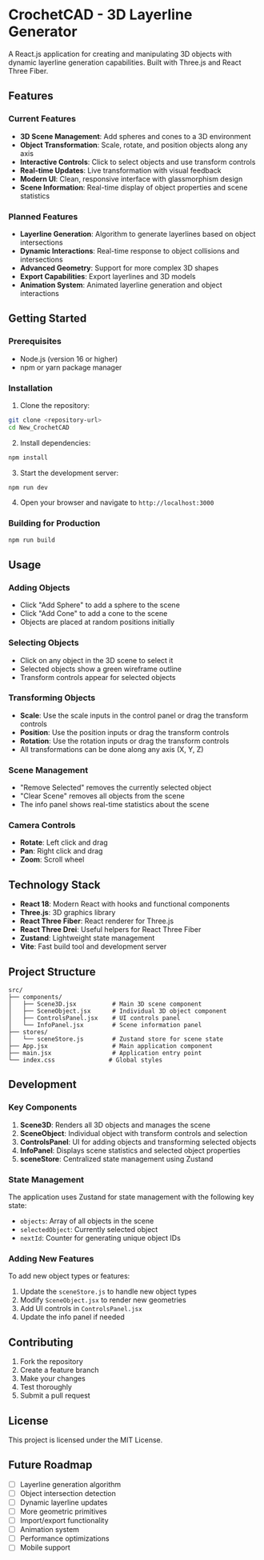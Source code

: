 # CrochetCAD - 3D Layerline Generator

A React.js application for creating and manipulating 3D objects with dynamic layerline generation capabilities. Built with Three.js and React Three Fiber.

## Features

### Current Features
- **3D Scene Management**: Add spheres and cones to a 3D environment
- **Object Transformation**: Scale, rotate, and position objects along any axis
- **Interactive Controls**: Click to select objects and use transform controls
- **Real-time Updates**: Live transformation with visual feedback
- **Modern UI**: Clean, responsive interface with glassmorphism design
- **Scene Information**: Real-time display of object properties and scene statistics

### Planned Features
- **Layerline Generation**: Algorithm to generate layerlines based on object intersections
- **Dynamic Interactions**: Real-time response to object collisions and intersections
- **Advanced Geometry**: Support for more complex 3D shapes
- **Export Capabilities**: Export layerlines and 3D models
- **Animation System**: Animated layerline generation and object interactions

## Getting Started

### Prerequisites
- Node.js (version 16 or higher)
- npm or yarn package manager

### Installation

1. Clone the repository:
```bash
git clone <repository-url>
cd New_CrochetCAD
```

2. Install dependencies:
```bash
npm install
```

3. Start the development server:
```bash
npm run dev
```

4. Open your browser and navigate to `http://localhost:3000`

### Building for Production

```bash
npm run build
```

## Usage

### Adding Objects
- Click "Add Sphere" to add a sphere to the scene
- Click "Add Cone" to add a cone to the scene
- Objects are placed at random positions initially

### Selecting Objects
- Click on any object in the 3D scene to select it
- Selected objects show a green wireframe outline
- Transform controls appear for selected objects

### Transforming Objects
- **Scale**: Use the scale inputs in the control panel or drag the transform controls
- **Position**: Use the position inputs or drag the transform controls
- **Rotation**: Use the rotation inputs or drag the transform controls
- All transformations can be done along any axis (X, Y, Z)

### Scene Management
- "Remove Selected" removes the currently selected object
- "Clear Scene" removes all objects from the scene
- The info panel shows real-time statistics about the scene

### Camera Controls
- **Rotate**: Left click and drag
- **Pan**: Right click and drag
- **Zoom**: Scroll wheel

## Technology Stack

- **React 18**: Modern React with hooks and functional components
- **Three.js**: 3D graphics library
- **React Three Fiber**: React renderer for Three.js
- **React Three Drei**: Useful helpers for React Three Fiber
- **Zustand**: Lightweight state management
- **Vite**: Fast build tool and development server

## Project Structure

```
src/
├── components/
│   ├── Scene3D.jsx          # Main 3D scene component
│   ├── SceneObject.jsx      # Individual 3D object component
│   ├── ControlsPanel.jsx    # UI controls panel
│   └── InfoPanel.jsx        # Scene information panel
├── stores/
│   └── sceneStore.js        # Zustand store for scene state
├── App.jsx                  # Main application component
├── main.jsx                 # Application entry point
└── index.css               # Global styles
```

## Development

### Key Components

1. **Scene3D**: Renders all 3D objects and manages the scene
2. **SceneObject**: Individual object with transform controls and selection
3. **ControlsPanel**: UI for adding objects and transforming selected objects
4. **InfoPanel**: Displays scene statistics and selected object properties
5. **sceneStore**: Centralized state management using Zustand

### State Management

The application uses Zustand for state management with the following key state:
- `objects`: Array of all objects in the scene
- `selectedObject`: Currently selected object
- `nextId`: Counter for generating unique object IDs

### Adding New Features

To add new object types or features:
1. Update the `sceneStore.js` to handle new object types
2. Modify `SceneObject.jsx` to render new geometries
3. Add UI controls in `ControlsPanel.jsx`
4. Update the info panel if needed

## Contributing

1. Fork the repository
2. Create a feature branch
3. Make your changes
4. Test thoroughly
5. Submit a pull request

## License

This project is licensed under the MIT License.

## Future Roadmap

- [ ] Layerline generation algorithm
- [ ] Object intersection detection
- [ ] Dynamic layerline updates
- [ ] More geometric primitives
- [ ] Import/export functionality
- [ ] Animation system
- [ ] Performance optimizations
- [ ] Mobile support
